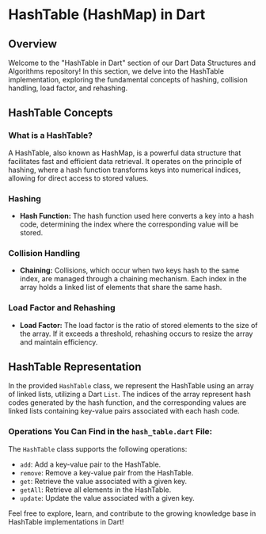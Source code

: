 # HashTable (HashMap) in Dart

## Overview

Welcome to the "HashTable in Dart" section of our Dart Data Structures and Algorithms repository! In this section, we delve into the HashTable implementation, exploring the fundamental concepts of hashing, collision handling, load factor, and rehashing.

## HashTable Concepts

### What is a HashTable?

A HashTable, also known as HashMap, is a powerful data structure that facilitates fast and efficient data retrieval. It operates on the principle of hashing, where a hash function transforms keys into numerical indices, allowing for direct access to stored values.

### Hashing

- **Hash Function:** The hash function used here converts a key into a hash code, determining the index where the corresponding value will be stored.

### Collision Handling

- **Chaining:** Collisions, which occur when two keys hash to the same index, are managed through a chaining mechanism. Each index in the array holds a linked list of elements that share the same hash.

### Load Factor and Rehashing

- **Load Factor:** The load factor is the ratio of stored elements to the size of the array. If it exceeds a threshold, rehashing occurs to resize the array and maintain efficiency.

## HashTable Representation

In the provided `HashTable` class, we represent the HashTable using an array of linked lists, utilizing a Dart `List`. The indices of the array represent hash codes generated by the hash function, and the corresponding values are linked lists containing key-value pairs associated with each hash code.

### Operations You Can Find in the `hash_table.dart` File:

The `HashTable` class supports the following operations:

- `add`: Add a key-value pair to the HashTable.
- `remove`: Remove a key-value pair from the HashTable.
- `get`: Retrieve the value associated with a given key.
- `getAll`: Retrieve all elements in the HashTable.
- `update`: Update the value associated with a given key.

Feel free to explore, learn, and contribute to the growing knowledge base in HashTable implementations in Dart!
